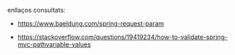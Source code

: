enllaços consultats:

- https://www.baeldung.com/spring-request-param

- https://stackoverflow.com/questions/19419234/how-to-validate-spring-mvc-pathvariable-values
